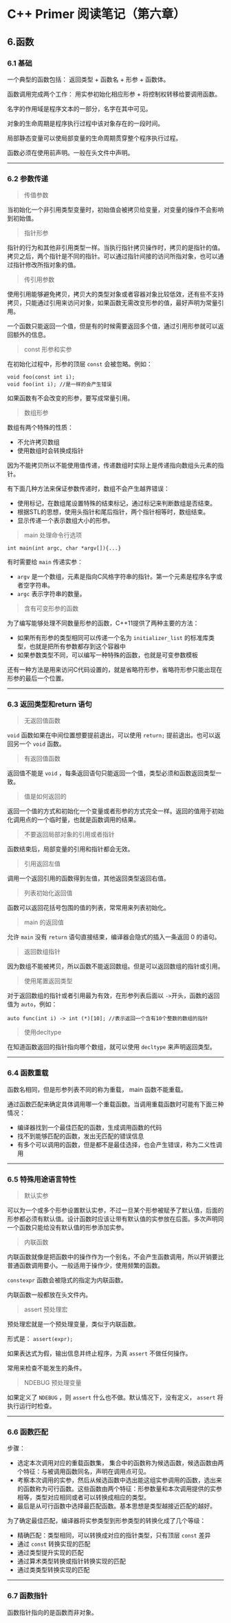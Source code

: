 # C++ Primer 阅读笔记（第六章）
## 6.函数
### 6.1 基础
一个典型的函数包括： 返回类型 + 函数名 + 形参 + 函数体。

函数调用完成两个工作： 用实参初始化相应形参 + 将控制权转移给要调用函数。

名字的作用域是程序文本的一部分，名字在其中可见。

对象的生命周期是程序执行过程中该对象存在的一段时间。

局部静态变量可以使局部变量的生命周期贯穿整个程序执行过程。

函数必须在使用前声明。一般在头文件中声明。


----------
### 6.2 参数传递
> 传值参数

当初始化一个非引用类型变量时，初始值会被拷贝给变量，对变量的操作不会影响到初始值。

> 指针形参

指针的行为和其他非引用类型一样。当执行指针拷贝操作时，拷贝的是指针的值。拷贝之后，两个指针是不同的指针。可以通过指针间接的访问所指对象，也可以通过指针修改所指对象的值。

> 传引用参数

 使用引用能够避免拷贝，拷贝大的类型对象或者容器对象比较低效，还有些不支持拷贝，只能通过引用来访问对象，如果函数无需改变形参的值，最好声明为常量引用。

一个函数只能返回一个值，但是有的时候需要返回多个值，通过引用形参就可以返回额外的信息。

> const 形参和实参

在初始化过程中，形参的顶层 `const` 会被忽略。例如：

    void foo(const int i);
    void foo(int i); //是一样的会产生错误

如果函数有不会改变的形参，要写成常量引用。

> 数组形参

数组有两个特殊的性质：

- 不允许拷贝数组
- 使用数组时会转换成指针

因为不能拷贝所以不能使用值传递，传递数组时实际上是传递指向数组头元素的指针。

有下面几种方法来保证参数传递时，数组不会产生越界错误：

- 使用标记，在数组尾设置特殊的结束标记，通过标记来判断数组是否结束。
- 根据STL的思想，使用头指针和尾后指针，两个指针相等时，数组结束。
- 显示传递一个表示数组大小的形参。

> main 处理命令行选项

    int main(int argc, char *argv[]){...}
有时需要给 `main` 传递实参：

- `argv` 是一个数组，元素是指向C风格字符串的指针。第一个元素是程序名字或者空字符串。
- `argc` 表示字符串的数量。

> 含有可变形参的函数

为了编写能够处理不同数量形参的函数，C++11提供了两种主要的方法：

- 如果所有形参的类型相同可以传递一个名为 `initializer_list` 的标准库类型，也就是把所有参数都存到这个容器中
- 如果参数类型不同，可以编写一种特殊的函数，也就是可变参数模板

还有一种方法是用来访问C代码设置的，就是省略符形参，省略符形参只能出现在形参的最后一个位置。

----------
### 6.3 返回类型和return 语句
> 无返回值函数

 `void` 函数如果在中间位置想要提前退出，可以使用 `return;` 提前退出。也可以返回另一个 `void` 函数。

> 有返回值函数

返回值不能是 `void` ，每条返回语句只能返回一个值，类型必须和函数返回类型一致。

> 值是如何返回的

返回一个值的方式和初始化一个变量或者形参的方式完全一样。返回的值用于初始化调用点的一个临时量，也就是函数调用的结果。

> 不要返回局部对象的引用或者指针

函数结束后，局部变量的引用和指针都会无效。

> 引用返回左值

调用一个返回引用的函数得到左值，其他返回类型返回右值。

> 列表初始化返回值

函数可以返回花括号包围的值的列表，常常用来列表初始化。

> main 的返回值

允许 `main` 没有 `return` 语句直接结束，编译器会隐式的插入一条返回 0 的语句。

> 返回数组指针

因为数组不能被拷贝，所以函数不能返回数组。但是可以返回数组的指针或引用。

> 使用尾置返回类型

对于返回数组的指针或者引用最为有效，在形参列表后面以 `->`开头，函数的返回值为 `auto`，例如： 

    auto func(int i) -> int (*)[10]; //表示返回一个含有10个整数的数组的指针

> 使用decltype

在知道函数返回的指针指向哪个数组，就可以使用 `decltype` 来声明返回类型。


----------
### 6.4 函数重载

函数名相同，但是形参列表不同的称为重载， main 函数不能重载。

通过函数匹配来确定具体调用哪一个重载函数。当调用重载函数时可能有下面三种情况：

- 编译器找到一个最佳匹配的函数，生成调用函数的代码
- 找不到能够匹配的函数，发出无匹配的错误信息
- 有多个可以调用的函数，但是都不是最佳选择，也会产生错误，称为二义性调用


----------
### 6.5 特殊用途语言特性
> 默认实参

可以为一个或多个形参设置默认实参，不过一旦某个形参被赋予了默认值，后面的形参都必须有默认值。设计函数时应该让带有默认值的实参放在后面。多次声明同一个函数只能给没有默认值的形参添加实参。

> 内联函数

内联函数就像是把函数中的操作作为一个别名，不会产生函数调用，所以开销要比普通函数调用要小。一般适用于操作少，使用频繁的函数。

 `constexpr` 函数会被隐式的指定为内联函数。

内联函数一般都放在头文件内。

> assert 预处理宏

预处理宏就是一个预处理变量，类似于内联函数。

形式是： `assert(expr);`

如果表达式为假，输出信息并终止程序，为真 `assert` 不做任何操作。

常用来检查不能发生的条件。

> NDEBUG 预处理变量

如果定义了 `NDEBUG` ，则 `assert` 什么也不做。默认情况下，没有定义， `assert` 将执行运行时检查。


----------
### 6.6 函数匹配
步骤：

- 选定本次调用对应的重载函数集， 集合中的函数称为候选函数，候选函数由两个特征：与被调用函数同名，声明在调用点可见。
- 考察本次调用的实参，然后从候选函数中选出能这组实参调用的函数，选出来的函数称为可行函数。这些函数由两个特征：形参数量和本次调用提供的实参相等，类型对应相同或者可以转换成相应的类型。
- 最后是从可行函数中选择最匹配函数。基本思想是类型越接近匹配的越好。

为了确定最佳匹配，编译器将实参类型到形参类型的转换化成了几个等级：

- 精确匹配：类型相同，可以转换成对应的指针类型，只有顶层 `const` 差异
- 通过 `const` 转换实现的匹配
- 通过类型提升实现的匹配
- 通过算术类型转换或指针转换实现的匹配
- 通过类类型转换实现的匹配

----------

### 6.7 函数指针
函数指针指向的是函数而非对象。


